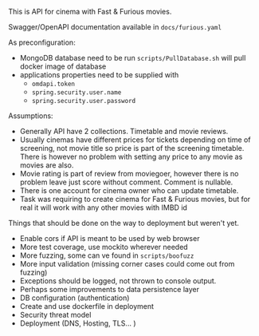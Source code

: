 This is API for cinema with Fast & Furious movies.  

Swagger/OpenAPI documentation available in `docs/furious.yaml`

As preconfiguration:
* MongoDB database need to be run `scripts/PullDatabase.sh` will pull docker image of database
* applications properties need to be supplied with
  * `omdapi.token`
  * `spring.security.user.name` 
  * `spring.security.user.password`

Assumptions:
* Generally API have 2 collections. Timetable and movie reviews.
* Usually cinemas have different prices for tickets depending on time of screening, not movie title so price is part of the screening timetable. There is
  however no problem with setting any price to any movie as movies are also.
* Movie rating is part of review from moviegoer, however there is no problem leave just score without comment. Comment is nullable.
* There is one account for cinema owner who can update timetable.
* Task was requiring to create cinema for Fast & Furious movies, but for real it will work with any other movies with IMBD id 

Things that should be done on the way to deployment but weren't yet.

* Enable cors if API is meant to be used by web browser
* More test coverage, use mockito wherever needed
* More fuzzing, some can ve found in `scripts/boofuzz`
* More input validation (missing corner cases could come out from fuzzing)
* Exceptions should be logged, not thrown to console output.
* Perhaps some improvements to data persistence layer
* DB configuration (authentication)
* Create and use dockerfile in deployment
* Security threat model
* Deployment (DNS, Hosting, TLS... )